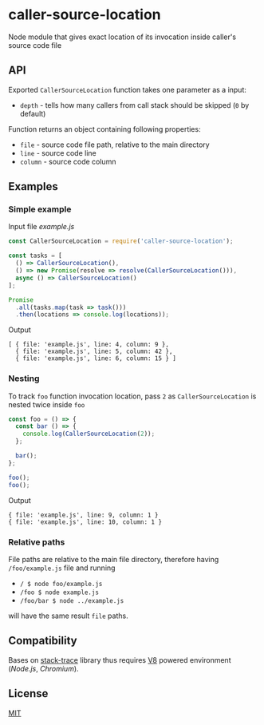 # caller-source-location

Node module that gives exact location of its invocation inside caller's source code file

## API

Exported `CallerSourceLocation` function takes one parameter as a input:

  * `depth` - tells how many callers from call stack should be skipped (`0` by default)

Function returns an object containing following properties:

  * `file` - source code file path, relative to the main directory
  * `line` - source code line
  * `column` - source code column

## Examples

### Simple example

Input file *example.js*
```js
const CallerSourceLocation = require('caller-source-location');

const tasks = [
  () => CallerSourceLocation(),
  () => new Promise(resolve => resolve(CallerSourceLocation())),
  async () => CallerSourceLocation()
];

Promise
  .all(tasks.map(task => task()))
  .then(locations => console.log(locations));
```

Output
```
[ { file: 'example.js', line: 4, column: 9 },
  { file: 'example.js', line: 5, column: 42 },
  { file: 'example.js', line: 6, column: 15 } ]
```

### Nesting

To track `foo` function invocation location, pass `2` as `CallerSourceLocation` is nested twice inside `foo`

```js
const foo = () => {
  const bar () => {
    console.log(CallerSourceLocation(2));
  };

  bar();
};

foo();
foo();
```

Output

```
{ file: 'example.js', line: 9, column: 1 }
{ file: 'example.js', line: 10, column: 1 }
```

### Relative paths

File paths are relative to the main file directory, therefore having `/foo/example.js` file and running

  * `/ $ node foo/example.js`
  * `/foo $ node example.js`
  * `/foo/bar $ node ../example.js`

will have the same result `file` paths.

## Compatibility

Bases on [stack-trace](https://www.npmjs.com/package/stack-trace) library thus requires [V8](https://developers.google.com/v8) powered environment (*Node.js*, *Chromium*).

## License
[MIT](license.md)
